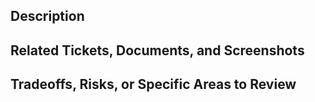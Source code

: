 ## Description

<!--
Describe what this work does, why, and how. This helps your peers understand how to review this work and gives them the context necessary to do so effectively.
-->

## Related Tickets, Documents, and Screenshots

<!-- Links to further documentation to give the reviewer context for their review. -->

## Tradeoffs, Risks, or Specific Areas to Review

<!-- This helps the reviewer focus on what is important TO YOU. -->


<!--
What gif best describes this PR or how it makes you feel?
![alt-text](gif-link)
-->
